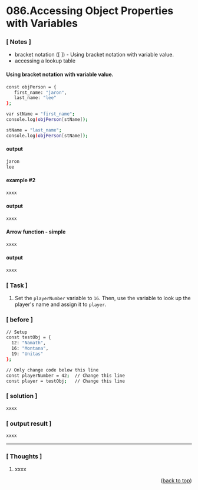 <a name="topage"></a>

# 086.Accessing Object Properties with Variables

### [ Notes ]
  * bracket notation ([ ]) - Using bracket notation with variable value.
  * accessing a lookup table

#### Using bracket notation with variable value.

```sh
const objPerson = {
   first_name: "jaron",
   last_name: "lee"
};

var stName = "first_name";
console.log(objPerson[stName]);

stName = "last_name";
console.log(objPerson[stName]);
```

#### output
```sh
jaron
lee
```

#### example #2

```sh
xxxx
```

#### output
```sh
xxxx
```

#### Arrow function - simple

```sh
xxxx
```

#### output
```sh
xxxx
```

### [ Task ]
  1. Set the `playerNumber` variable to `16`. Then, use the variable to look up the player's name and assign it to `player`.


### [ before ]

```sh
// Setup
const testObj = {
  12: "Namath",
  16: "Montana",
  19: "Unitas"
};

// Only change code below this line
const playerNumber = 42;  // Change this line
const player = testObj;   // Change this line
```

### [ solution ]

```sh
xxxx
```

### [ output result ]

```sh
xxxx
```

-----

### [ Thoughts ]

  1. xxxx
  

<p align="right">(<a href="#topage">back to top</a>)</p>
<br/>
<br/>
